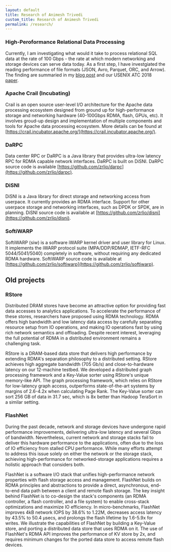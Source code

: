 ```yaml
---
layout: default
title: Research of Animesh Trivedi
custom_title: Research of Animesh Trivedi
permalink: /research/
---
```


<!-- 
I am a part of High-performance IO Research Group called ZRLIO at the Zurich Research lab. Most of our group’s work is open-sourced at [https://github.com/zrlio](https://github.com/zrlio). -->

### High-Peroformance Relational Data Processing
Currently, I am investigating what would it take to process relational SQL data at the rate of 100 Gbps - the rate at which modern networking and storage devices can serve data today. As a first step, I have investgiated the reading performance of file formats (JSON, Avro, Parquet, ORC, and Arrow). The finding are summaried in my [blog post](https://crail.incubator.apache.org/blog/2018/08/sql-p1.html) and our USENIX ATC 2018 [paper](https://www.usenix.org/system/files/conference/atc18/atc18-trivedi.pdf).

### Apache Crail (Incubating)
Crail is an open source user-level I/O architecture for the Apache data processing ecosystem designed from ground up for high-performance storage and networking hardware (40-100Gbps RDMA, flash, GPUs, etc). It involves groud-up design and implementation of multiple components and tools for Apache data processing ecosystem. More details can be found at [https://crail.incubator.apache.org/](https://crail.incubator.apache.org/).

### DaRPC
Data center RPC or DaRPC is a Java library that provides ultra-low latency RPC for RDMA capable network interfaces. DaRPC is built on DiSNI. DaRPC source code is available [https://github.com/zrlio/darpc](https://github.com/zrlio/darpc).

### DiSNI
DiSNI is a Java library for direct storage and networking access from userpace. It currently provides an RDMA interface. Support for other userpace storage and networking interfaces, such as DPDK or SPDK, are in planning. DiSNI source code is available at [https://github.com/zrlio/disni](https://github.com/zrlio/disni).

### SoftiWARP
SoftiWARP (siw) is a software iWARP kernel driver and user library for Linux. It implements the iWARP protocol suite (MPA/DDP/RDMAP, IETF-RFC 5044/5041/5040) completely in software, without requiring any dedicated RDMA hardware. SoftiWARP source code is available at [https://github.com/zrlio/softiwarp](https://github.com/zrlio/softiwarp).

## Old projects
### RStore 
Distributed DRAM stores have become an attractive option for providing fast data accesses to analytics applications. To accelerate the performance of these stores, researchers have proposed using RDMA technology. RDMA offers high bandwidth and low latency data access by carefully separating resource setup from IO operations, and making IO operations fast by using rich network semantics and offloading. Despite recent interest, leveraging the full potential of RDMA in a distributed environment remains a challenging task. 

RStore is a DRAM-based data store that delivers high performance by extending RDMA's separation philosophy to a distributed setting. RStore achieves high aggregate bandwidth (705 Gb/s) and close-to-hardware latency on our 12-machine testbed. We developed a distributed graph processing framework and a Key-Value sorter using RStore's unique memory-like API. The graph processing framework, which relies on RStore for low-latency graph access, outperforms state-of-the-art systems by margins of 2.6-4.2x when calculating Page Rank. The Key-Value sorter can sort 256 GB of data in 31.7 sec, which is 8x better than Hadoop TeraSort in a similar setting.

### FlashNet 
During the past decade, network and storage devices have undergone rapid performance improvements, delivering ultra-low latency and several Gbps of bandwidth. Nevertheless, current network and storage stacks fail to deliver this hardware performance to the applications, often due to the loss of IO efficiency from stalled CPU performance. While many efforts attempt to address this issue solely on either the network or the storage stack, achieving high-performance for networked-storage applications requires a holistic approach that considers both.

FlashNet is a software I/O stack that unifies high-performance network properties with flash storage access and management. FlashNet builds on RDMA principles and abstractions to provide a direct, asynchronous, end-to-end data path between a client and remote flash storage. The key insight behind FlashNet is to co-design the stack's components (an RDMA controller, a flash controller, and a file system) to enable cross-stack optimizations and maximize IO efficiency. In micro-benchmarks, FlashNet improves 4kB network IOPS by 38.6% to 1.22M, decreases access latency by 43.5% to 50.4 µsecs, and prolongs the flash lifetime by 1.6-5.9x for writes. We illustrate the capabilities of FlashNet by building a Key-Value store, and porting a distributed data store that uses RDMA on it. The use of FlashNet's RDMA API improves the performance of KV store by 2x, and requires minimum changes for the ported data store to access remote flash devices.


